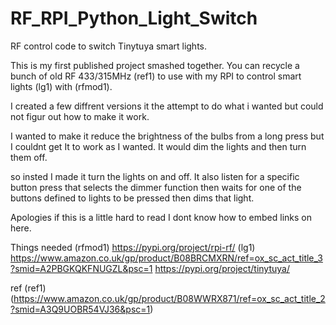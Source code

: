 # RF_RPI_Python_Light_Switch
RF control code to switch Tinytuya smart lights.

This is my first published project smashed together.
You can recycle a bunch of old RF 433/315MHz (ref1) to use with my RPI to control smart lights (lg1) with (rfmod1).

I created a few diffrent versions it the attempt to do what i wanted but could not figur out how to make it work.

I wanted to make it reduce the brightness of the bulbs from a long press but I couldnt get It to work as I wanted. It would dim the lights and then turn them off.

so insted I made it turn the lights on and off. 
It also listen for a specific button press that selects the dimmer function then waits for one of the buttons defined to lights to be pressed then dims that light.

Apologies if this is a little hard to read I dont know how to embed links on here.

Things needed
(rfmod1) https://pypi.org/project/rpi-rf/
(lg1) https://www.amazon.co.uk/gp/product/B08BRCMXRN/ref=ox_sc_act_title_3?smid=A2PBGKQKFNUGZL&psc=1
https://pypi.org/project/tinytuya/


ref
(ref1) (https://www.amazon.co.uk/gp/product/B08WWRX871/ref=ox_sc_act_title_2?smid=A3Q9UOBR54VJ36&psc=1)
